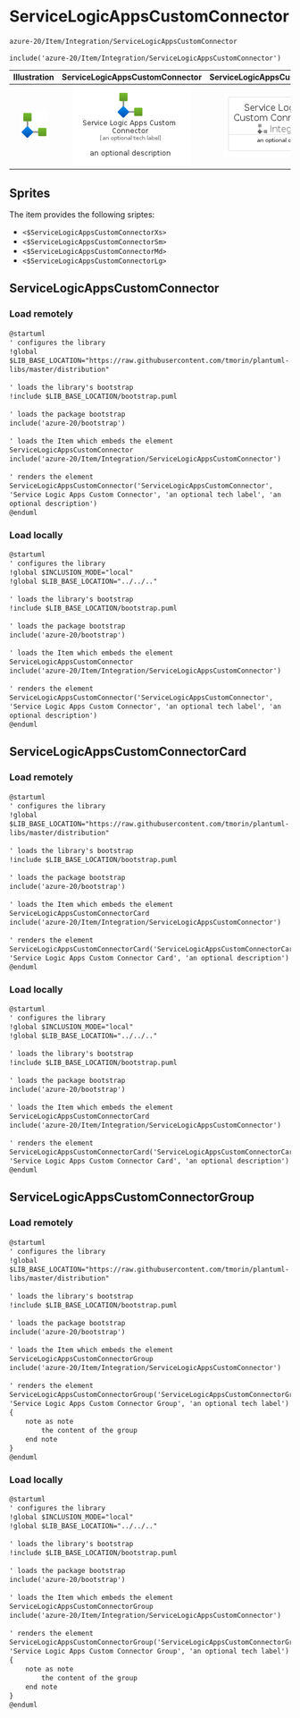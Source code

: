 # ServiceLogicAppsCustomConnector


```text
azure-20/Item/Integration/ServiceLogicAppsCustomConnector
```

```text
include('azure-20/Item/Integration/ServiceLogicAppsCustomConnector')
```



| Illustration | ServiceLogicAppsCustomConnector | ServiceLogicAppsCustomConnectorCard | ServiceLogicAppsCustomConnectorGroup |
| :---: | :---: | :---: | :---: |
| ![illustration for Illustration](../../../azure-20/Item/Integration/ServiceLogicAppsCustomConnector.png) | ![illustration for ServiceLogicAppsCustomConnector](../../../azure-20/Item/Integration/ServiceLogicAppsCustomConnector.Local.png) | ![illustration for ServiceLogicAppsCustomConnectorCard](../../../azure-20/Item/Integration/ServiceLogicAppsCustomConnectorCard.Local.png) | ![illustration for ServiceLogicAppsCustomConnectorGroup](../../../azure-20/Item/Integration/ServiceLogicAppsCustomConnectorGroup.Local.png) |



## Sprites
The item provides the following sriptes:

- `<$ServiceLogicAppsCustomConnectorXs>`
- `<$ServiceLogicAppsCustomConnectorSm>`
- `<$ServiceLogicAppsCustomConnectorMd>`
- `<$ServiceLogicAppsCustomConnectorLg>`





## ServiceLogicAppsCustomConnector

### Load remotely
```plantuml
@startuml
' configures the library
!global $LIB_BASE_LOCATION="https://raw.githubusercontent.com/tmorin/plantuml-libs/master/distribution"

' loads the library's bootstrap
!include $LIB_BASE_LOCATION/bootstrap.puml

' loads the package bootstrap
include('azure-20/bootstrap')

' loads the Item which embeds the element ServiceLogicAppsCustomConnector
include('azure-20/Item/Integration/ServiceLogicAppsCustomConnector')

' renders the element
ServiceLogicAppsCustomConnector('ServiceLogicAppsCustomConnector', 'Service Logic Apps Custom Connector', 'an optional tech label', 'an optional description')
@enduml
```

### Load locally
```plantuml
@startuml
' configures the library
!global $INCLUSION_MODE="local"
!global $LIB_BASE_LOCATION="../../.."

' loads the library's bootstrap
!include $LIB_BASE_LOCATION/bootstrap.puml

' loads the package bootstrap
include('azure-20/bootstrap')

' loads the Item which embeds the element ServiceLogicAppsCustomConnector
include('azure-20/Item/Integration/ServiceLogicAppsCustomConnector')

' renders the element
ServiceLogicAppsCustomConnector('ServiceLogicAppsCustomConnector', 'Service Logic Apps Custom Connector', 'an optional tech label', 'an optional description')
@enduml
```

## ServiceLogicAppsCustomConnectorCard

### Load remotely
```plantuml
@startuml
' configures the library
!global $LIB_BASE_LOCATION="https://raw.githubusercontent.com/tmorin/plantuml-libs/master/distribution"

' loads the library's bootstrap
!include $LIB_BASE_LOCATION/bootstrap.puml

' loads the package bootstrap
include('azure-20/bootstrap')

' loads the Item which embeds the element ServiceLogicAppsCustomConnectorCard
include('azure-20/Item/Integration/ServiceLogicAppsCustomConnector')

' renders the element
ServiceLogicAppsCustomConnectorCard('ServiceLogicAppsCustomConnectorCard', 'Service Logic Apps Custom Connector Card', 'an optional description')
@enduml
```

### Load locally
```plantuml
@startuml
' configures the library
!global $INCLUSION_MODE="local"
!global $LIB_BASE_LOCATION="../../.."

' loads the library's bootstrap
!include $LIB_BASE_LOCATION/bootstrap.puml

' loads the package bootstrap
include('azure-20/bootstrap')

' loads the Item which embeds the element ServiceLogicAppsCustomConnectorCard
include('azure-20/Item/Integration/ServiceLogicAppsCustomConnector')

' renders the element
ServiceLogicAppsCustomConnectorCard('ServiceLogicAppsCustomConnectorCard', 'Service Logic Apps Custom Connector Card', 'an optional description')
@enduml
```

## ServiceLogicAppsCustomConnectorGroup

### Load remotely
```plantuml
@startuml
' configures the library
!global $LIB_BASE_LOCATION="https://raw.githubusercontent.com/tmorin/plantuml-libs/master/distribution"

' loads the library's bootstrap
!include $LIB_BASE_LOCATION/bootstrap.puml

' loads the package bootstrap
include('azure-20/bootstrap')

' loads the Item which embeds the element ServiceLogicAppsCustomConnectorGroup
include('azure-20/Item/Integration/ServiceLogicAppsCustomConnector')

' renders the element
ServiceLogicAppsCustomConnectorGroup('ServiceLogicAppsCustomConnectorGroup', 'Service Logic Apps Custom Connector Group', 'an optional tech label') {
    note as note
        the content of the group
    end note
}
@enduml
```

### Load locally
```plantuml
@startuml
' configures the library
!global $INCLUSION_MODE="local"
!global $LIB_BASE_LOCATION="../../.."

' loads the library's bootstrap
!include $LIB_BASE_LOCATION/bootstrap.puml

' loads the package bootstrap
include('azure-20/bootstrap')

' loads the Item which embeds the element ServiceLogicAppsCustomConnectorGroup
include('azure-20/Item/Integration/ServiceLogicAppsCustomConnector')

' renders the element
ServiceLogicAppsCustomConnectorGroup('ServiceLogicAppsCustomConnectorGroup', 'Service Logic Apps Custom Connector Group', 'an optional tech label') {
    note as note
        the content of the group
    end note
}
@enduml
```

